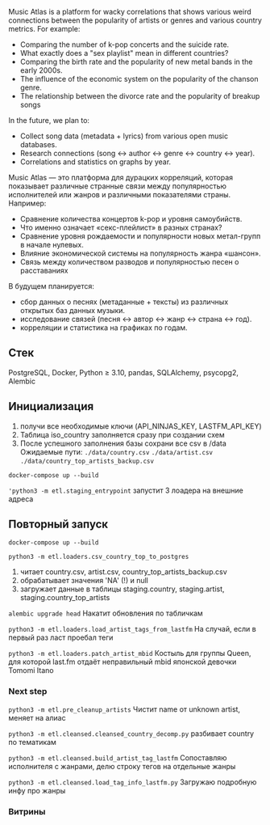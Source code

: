 Music Atlas is a platform for wacky correlations that shows various weird connections between the popularity of artists or genres and various country metrics.
For example:
- Comparing the number of k-pop concerts and the suicide rate.
- What exactly does a "sex playlist" mean in different countries?
- Comparing the birth rate and the popularity of new metal bands in the early 2000s.
- The influence of the economic system on the popularity of the chanson genre.
- The relationship between the divorce rate and the popularity of breakup songs

In the future, we plan to:
- Collect song data (metadata + lyrics) from various open music databases.
- Research connections (song ↔ author ↔ genre ↔ country ↔ year).
- Correlations and statistics on graphs by year.


Music Atlas — это платформа для дурацких корреляций, которая показывает различные странные связи между популярностью исполнителей или жанров и различными показателями страны.
Например:
- Сравнение количества концертов k-pop и уровня самоубийств.
- Что именно означает «секс-плейлист» в разных странах?
- Сравнение уровня рождаемости и популярности новых метал-групп в начале нулевых.
- Влияние экономической системы на популярность жанра «шансон».
- Связь между количеством разводов и популярностью песен о расставаниях

В будущем планируется:
- сбор данных о песнях (метаданные + тексты) из различных открытых баз данных музыки.
- исследование связей (песня ↔ автор ↔ жанр ↔ страна ↔ год).
- корреляции и статистика на графиках по годам.

## Стек
PostgreSQL, 
Docker, 
Python ≥ 3.10, 
pandas, 
SQLAlchemy, 
psycopg2, 
Alembic 

## Инициализация
1. получи все необходимые ключи (API_NINJAS_KEY, LASTFM_API_KEY)
2. Таблица iso_country заполняется сразу при создании схем
3. После успешного заполнения базы сохрани все csv в /data
   Ожидаемые пути:
    `./data/country.csv`
    `./data/artist.csv`
    `./data/country_top_artists_backup.csv`


`docker-compose up --build`

`'python3 -m etl.staging_entrypoint`
запустит 3 лоадера на внешние адреса


## Повторный запуск
`docker-compose up --build`

`python3 -m etl.loaders.csv_country_top_to_postgres`
1. читает country.csv, artist.csv, country_top_artists_backup.csv
2. обрабатывает значения 'NA' (!) и null
3. загружает данные в таблицы staging.country, staging.artist, staging.country_top_artists

`alembic upgrade head` 
Накатит обновления по табличкам

`python3 -m etl.loaders.load_artist_tags_from_lastfm` 
На случай, если в первый раз ласт проебал теги

`python3 -m etl.loaders.patch_artist_mbid` 
Костыль для группы Queen, для которой last.fm отдаёт неправильный mbid японской девочки Tomomi Itano 

### Next step

`python3 -m etl.pre_cleanup_artists`
Чистит name от unknown artist, меняет на алиас

`python3 -m etl.cleansed.cleansed_country_decomp.py` 
разбивает country по тематикам

`python3 -m etl.cleansed.build_artist_tag_lastfm`
Сопоставляю исполнителя с жанрами, делю строку тегов на отдельные жанры

`python3 -m etl.cleansed.load_tag_info_lastfm.py`
Загружаю подробную инфу про жанры

### Витрины